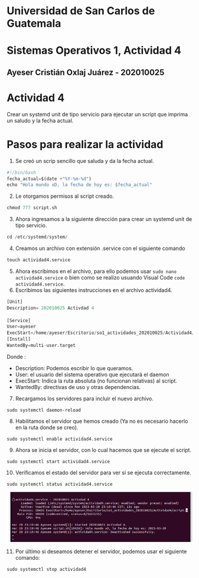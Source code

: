# Universidad de San Carlos de Guatemala
# Sistemas Operativos 1, Actividad 4
## Ayeser Cristián Oxlaj Juárez - 202010025

# Actividad 4
Crear un systemd unit de tipo servicio para ejecutar un script que imprima un saludo y la fecha actual.

# Pasos para realizar la actividad
1. Se creó un scrip sencillo que saluda y da la fecha actual.
```python
#!/bin/bash
fecha_actual=$(date +"%Y-%m-%d")
echo "Hola mundo xD, la fecha de hoy es: $fecha_actual"
```
2. Le otorgamos permisos al script creado.
```python
chmod 777 script.sh
```
3. Ahora ingresamos a la siguiente dirección para crear un systemd unit de tipo servicio.
```python
cd /etc/systemd/system/
```
4. Creamos un archivo con extensión .service con el siguiente comando
```python
touch actividad4.service
```
5. Ahora escribimos en el archivo, para ello podemos usar `sudo nano actividad4.service` o bien como se realizo usuando Visual Code `code actividad4.service`.
6. Escribimos las siguientes instrucciones en el archivo actividad4.
```python
[Unit]
Description= 202010025 Activdad 4 

[Service]
User=ayeser
ExecStart=/home/ayeser/Escritorio/so1_actividades_202010025/Actividad4/script.sh
[Install]
WantedBy=multi-user.target
```
Donde :
 
- Description: Podemos escribir lo que queramos.
- User: el usuario del sistema operativo que ejecutará el daemon
- ExecStart: Indica la ruta absoluta (no funcionan relativas) al script.
- WantedBy: directivas de uso y otras dependencias.

7. Recargamos los servidores para incluir el nuevo archivo.
```
sudo systemctl daemon-reload  
```
8. Habilitamos el servidor que hemos creado (Ya no es necesario hacerlo en la ruta donde se creo).
```
sudo systemctl enable actividad4.service   
```
9. Ahora se inicia el servidor, con lo cual hacemos que se ejecute el script.
```
sudo systemctl start actividad4.service  
```
10. Verificamos el estado del servidor para ver si se ejecuta correctamente.
```
sudo systemctl status actividad4.service    
```
![Ejemplo](img/state.png)

11. Por último si deseamos detener el servidor, podemos usar el siguiente comando: 
```
sudo systemctl stop actividad4
```